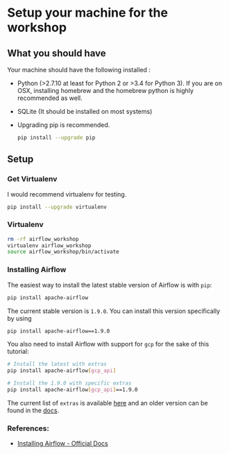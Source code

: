 # Setup your machine for the workshop

## What you should have

Your machine should have the following installed :
* Python (>2.7.10 at least for Python 2 or >3.4 for Python 3). If you are on OSX, installing homebrew and the homebrew python is highly recommended as well.

* SQLite (It should be installed on most systems)

* Upgrading pip is recommended.
    
    ```bash
    pip install --upgrade pip
    ```


## Setup

### Get Virtualenv

I would recommend virtualenv for testing.

```bash
pip install --upgrade virtualenv
```

### Virtualenv

```bash
rm -rf airflow_workshop
virtualenv airflow_workshop
source airflow_workshop/bin/activate
```

### Installing Airflow

The easiest way to install the latest stable version of Airflow is with ``pip``:

```bash
pip install apache-airflow
```

The current stable version is ``1.9.0``. You can install this version specifically by using

```bash
pip install apache-airflow==1.9.0
```

You also need to install Airflow with support for ``gcp`` for the sake of this tutorial:

```bash
# Install the latest with extras
pip install apache-airflow[gcp_api]

# Install the 1.9.0 with specific extras
pip install apache-airflow[gcp_api]==1.9.0
```

The current list of `extras` is available [here](https://github.com/apache/incubator-airflow/blob/master/setup.py) and an older version can be found in the [docs](https://airflow.incubator.apache.org/installation.html#extra-packages).

### References:
* [Installing Airflow - Official Docs](https://airflow.incubator.apache.org/installation.html)
